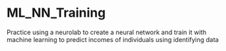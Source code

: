 # ML_NN_Training
Practice using a neurolab to create a neural network and train it with machine learning to predict incomes of individuals using identifying data
